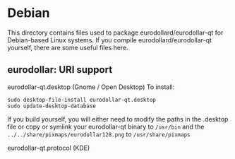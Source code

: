 
Debian
====================
This directory contains files used to package eurodollard/eurodollar-qt
for Debian-based Linux systems. If you compile eurodollard/eurodollar-qt yourself, there are some useful files here.

## eurodollar: URI support ##


eurodollar-qt.desktop  (Gnome / Open Desktop)
To install:

	sudo desktop-file-install eurodollar-qt.desktop
	sudo update-desktop-database

If you build yourself, you will either need to modify the paths in
the .desktop file or copy or symlink your eurodollar-qt binary to `/usr/bin`
and the `../../share/pixmaps/eurodollar128.png` to `/usr/share/pixmaps`

eurodollar-qt.protocol (KDE)

